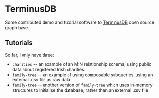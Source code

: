 # TerminusDB
Some contributed demo and tutorial software to [TerminusDB](https://terminusdb.com/) open source graph base.

## Tutorials
So far,  I only have three:
* `charities` -- an example of an M:N relationship schema,  using public data about registered Irish charities.
* `family-tree` -- an example of using composable subqueries,  using an external .csv file as raw data
* `family-tree` -- another version of `family-tree` which uses in-memory structures to initialise the database,  rather than an external .csv file
